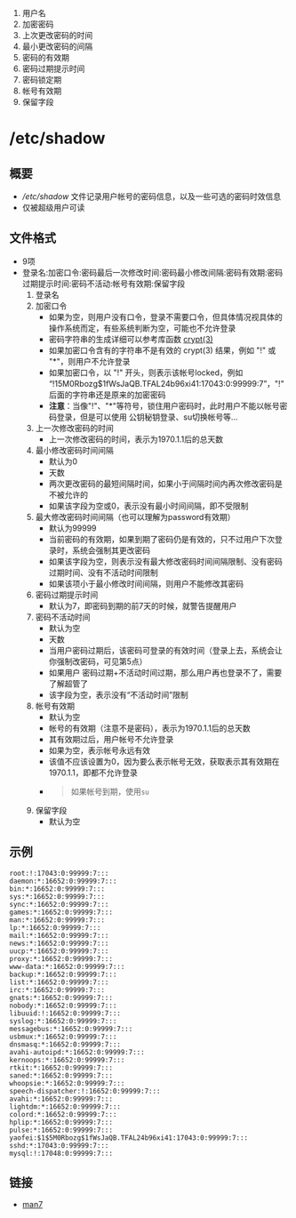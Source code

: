 1. 用户名
2. 加密密码
3. 上次更改密码的时间
4. 最小更改密码的间隔
5. 密码的有效期
6. 密码过期提示时间
7. 密码锁定期
8. 帐号有效期
9. 保留字段

# /etc/shadow

## 概要

- */etc/shadow* 文件记录用户帐号的密码信息，以及一些可选的密码时效信息
- 仅被超级用户可读

## 文件格式

- 9项
- 登录名:加密口令:密码最后一次修改时间:密码最小修改间隔:密码有效期:密码过期提示时间:密码不活动:帐号有效期:保留字段
    1. 登录名
    2. 加密口令
        - 如果为空，则用户没有口令，登录不需要口令，但具体情况视具体的操作系统而定，有些系统判断为空，可能也不允许登录
        - 密码字符串的生成详细可以参考库函数 [crypt(3)](http://man7.org/linux/man-pages/man3/crypt.3.html)
        - 如果加密口令含有的字符串不是有效的 crypt(3) 结果，例如 "!" 或 "*"，则用户不允许登录
        - 如果加密口令，以 "!" 开头，则表示该帐号locked，例如 “!$1$5M0Rbozg$1fWsJaQB.TFAL24b96xi41:17043:0:99999:7”，"!" 后面的字符串还是原来的加密密码
        - **注意**：当像"!"、"*"等符号，锁住用户密码时，此时用户不能以帐号密码登录，但是可以使用 公钥秘钥登录、su切换帐号等...
    3. 上一次修改密码的时间
        - 上一次修改密码的时间，表示为1970.1.1后的总天数
    4. 最小修改密码时间间隔
        - 默认为0
        - 天数
        - 两次更改密码的最短间隔时间，如果小于间隔时间内再次修改密码是不被允许的
        - 如果该字段为空或0，表示没有最小时间间隔，即不受限制
    5. 最大修改密码时间间隔（也可以理解为password有效期）
        - 默认为99999
        - 当前密码的有效期，如果到期了密码仍是有效的，只不过用户下次登录时，系统会强制其更改密码
        - 如果该字段为空，则表示没有最大修改密码时间间隔限制、没有密码过期时间、没有不活动时间限制
        - 如果该项小于最小修改时间间隔，则用户不能修改其密码
    6. 密码过期提示时间
        - 默认为7，即密码到期的前7天的时候，就警告提醒用户
    7. 密码不活动时间
        - 默认为空
        - 天数
        - 当用户密码过期后，该密码可登录的有效时间（登录上去，系统会让你强制改密码，可见第5点）
        - 如果用户 密码过期+不活动时间过期，那么用户再也登录不了，需要了解超管了
        - 该字段为空，表示没有“不活动时间”限制
    8. 帐号有效期
        - 默认为空
        - 帐号的有效期（注意不是密码），表示为1970.1.1后的总天数
        - 其有效期过后，用户帐号不允许登录
        - 如果为空，表示帐号永远有效
        - 该值不应该设置为0，因为要么表示帐号无效，获取表示其有效期在1970.1.1，即都不允许登录
        - > 如果帐号到期，使用`su`
    9. 保留字段
        - 默认为空

## 示例

```
root:!:17043:0:99999:7:::
daemon:*:16652:0:99999:7:::
bin:*:16652:0:99999:7:::
sys:*:16652:0:99999:7:::
sync:*:16652:0:99999:7:::
games:*:16652:0:99999:7:::
man:*:16652:0:99999:7:::
lp:*:16652:0:99999:7:::
mail:*:16652:0:99999:7:::
news:*:16652:0:99999:7:::
uucp:*:16652:0:99999:7:::
proxy:*:16652:0:99999:7:::
www-data:*:16652:0:99999:7:::
backup:*:16652:0:99999:7:::
list:*:16652:0:99999:7:::
irc:*:16652:0:99999:7:::
gnats:*:16652:0:99999:7:::
nobody:*:16652:0:99999:7:::
libuuid:!:16652:0:99999:7:::
syslog:*:16652:0:99999:7:::
messagebus:*:16652:0:99999:7:::
usbmux:*:16652:0:99999:7:::
dnsmasq:*:16652:0:99999:7:::
avahi-autoipd:*:16652:0:99999:7:::
kernoops:*:16652:0:99999:7:::
rtkit:*:16652:0:99999:7:::
saned:*:16652:0:99999:7:::
whoopsie:*:16652:0:99999:7:::
speech-dispatcher:!:16652:0:99999:7:::
avahi:*:16652:0:99999:7:::
lightdm:*:16652:0:99999:7:::
colord:*:16652:0:99999:7:::
hplip:*:16652:0:99999:7:::
pulse:*:16652:0:99999:7:::
yaofei:$1$5M0Rbozg$1fWsJaQB.TFAL24b96xi41:17043:0:99999:7:::
sshd:*:17043:0:99999:7:::
mysql:!:17048:0:99999:7:::
```

## 链接

- [man7](http://man7.org/linux/man-pages/man5/shadow.5.html)